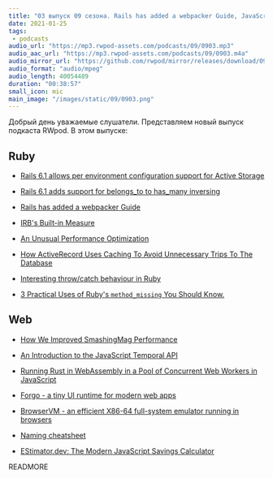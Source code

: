 ```yaml
---
title: "03 выпуск 09 сезона. Rails has added a webpacker Guide, JavaScript Temporal API, Forgo, BrowserVM, EStimator.dev и прочее"
date: 2021-01-25
tags:
 - podcasts
audio_url: "https://mp3.rwpod-assets.com/podcasts/09/0903.mp3"
audio_aac_url: "https://mp3.rwpod-assets.com/podcasts/09/0903.m4a"
audio_mirror_url: "https://github.com/rwpod/mirror/releases/download/09.03/0903.mp3"
audio_format: "audio/mpeg"
audio_length: 40054489
duration: "00:38:57"
small_icon: mic
main_image: "/images/static/09/0903.png"
---
```


Добрый день уважаемые слушатели. Представляем новый выпуск подкаста RWpod. В этом выпуске:

## Ruby

 - [Rails 6.1 allows per environment configuration support for Active Storage](https://bigbinary.com/blog/rails-6-1-allows-per-environment-configuration-support-for-active-storage)
 - [Rails 6.1 adds support for belongs_to to has_many inversing](https://bigbinary.com/blog/rails-6-1-adds-support-for-belongs_to-to-has_many-inversing)
 - [Rails has added a webpacker Guide](https://edgeguides.rubyonrails.org/webpacker.html)
 - [IRB's Built-in Measure](https://jemma.dev/blog/irb-measure)


 - [An Unusual Performance Optimization](https://gettalong.org/blog/2021/an-unusual-performance-optimization.html)
 - [How ActiveRecord Uses Caching To Avoid Unnecessary Trips To The Database](https://www.honeybadger.io/blog/rails-activerecord-caching/)
 - [Interesting throw/catch behaviour in Ruby](https://janko.io/interesting-throw-catch-behaviour-in-ruby/)
 - [3 Practical Uses of Ruby's `method_missing` You Should Know.](https://emmanuelhayford.com/3-practical-uses-of-ruby-method-missing/)

## Web

 - [How We Improved SmashingMag Performance](https://www.smashingmagazine.com/2021/01/smashingmag-performance-case-study/)
 - [An Introduction to the JavaScript Temporal API](https://www.sitepoint.com/javascript-temporal-api-introduction/)
 - [Running Rust in WebAssembly in a Pool of Concurrent Web Workers in JavaScript](https://alesgenova.github.io/concurrent-wasm-workers/)


 - [Forgo - a tiny UI runtime for modern web apps](https://forgojs.org/)
 - [BrowserVM - an efficient X86-64 full-system emulator running in browsers](https://github.com/elliott-wen/browservm.js)
 - [Naming cheatsheet](https://github.com/kettanaito/naming-cheatsheet)
 - [EStimator.dev: The Modern JavaScript Savings Calculator](https://estimator.dev/)

READMORE
